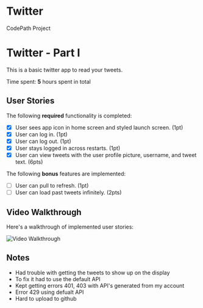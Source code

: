 # Twitter
CodePath Project

# Twitter - Part I

This is a basic twitter app to read your tweets.

Time spent: **5** hours spent in total

## User Stories

The following **required** functionality is completed:

- [X] User sees app icon in home screen and styled launch screen. (1pt)
- [X] User can log in. (1pt)
- [X] User can log out. (1pt)
- [X] User stays logged in across restarts. (1pt)
- [X] User can view tweets with the user profile picture, username, and tweet text. (6pts)

The following **bonus** features are implemented:

- [ ] User can pull to refresh. (1pt)
- [ ] User can load past tweets infinitely. (2pts)

## Video Walkthrough

Here's a walkthrough of implemented user stories:

<img src='https://recordit.co/zQ2LXL0Ddv' title='Video Walkthrough' width='' alt='Video Walkthrough' />

## Notes
- Had trouble with getting the tweets to show up on the display
- To fix it had to use the default API
- Kept getting errors 401, 403 with API's generated from my account 
- Error 429 using defualt API
- Hard to upload to github
